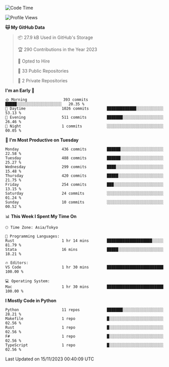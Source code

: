 <!--START_SECTION:waka-->
![Code Time](http://img.shields.io/badge/Code%20Time-728%20hrs%2015%20mins-blue)

![Profile Views](http://img.shields.io/badge/Profile%20Views-0-blue)

**🐱 My GitHub Data** 

> 📦 27.9 kB Used in GitHub's Storage 
 > 
> 🏆 290 Contributions in the Year 2023
 > 
> 💼 Opted to Hire
 > 
> 📜 33 Public Repositories 
 > 
> 🔑 2 Private Repositories 
 > 
**I'm an Early 🐤** 

```text
🌞 Morning                393 commits         █████░░░░░░░░░░░░░░░░░░░░   20.35 % 
🌆 Daytime                1026 commits        █████████████░░░░░░░░░░░░   53.13 % 
🌃 Evening                511 commits         ███████░░░░░░░░░░░░░░░░░░   26.46 % 
🌙 Night                  1 commits           ░░░░░░░░░░░░░░░░░░░░░░░░░   00.05 % 
```
📅 **I'm Most Productive on Tuesday** 

```text
Monday                   436 commits         ██████░░░░░░░░░░░░░░░░░░░   22.58 % 
Tuesday                  488 commits         ██████░░░░░░░░░░░░░░░░░░░   25.27 % 
Wednesday                299 commits         ████░░░░░░░░░░░░░░░░░░░░░   15.48 % 
Thursday                 420 commits         █████░░░░░░░░░░░░░░░░░░░░   21.75 % 
Friday                   254 commits         ███░░░░░░░░░░░░░░░░░░░░░░   13.15 % 
Saturday                 24 commits          ░░░░░░░░░░░░░░░░░░░░░░░░░   01.24 % 
Sunday                   10 commits          ░░░░░░░░░░░░░░░░░░░░░░░░░   00.52 % 
```


📊 **This Week I Spent My Time On** 

```text
🕑︎ Time Zone: Asia/Tokyo

💬 Programming Languages: 
Rust                     1 hr 14 mins        ████████████████████░░░░░   81.79 % 
Stata                    16 mins             █████░░░░░░░░░░░░░░░░░░░░   18.21 % 

🔥 Editors: 
VS Code                  1 hr 30 mins        █████████████████████████   100.00 % 

💻 Operating System: 
Mac                      1 hr 30 mins        █████████████████████████   100.00 % 
```

**I Mostly Code in Python** 

```text
Python                   11 repos            ███████░░░░░░░░░░░░░░░░░░   28.21 % 
Makefile                 1 repo              █░░░░░░░░░░░░░░░░░░░░░░░░   02.56 % 
Rust                     1 repo              █░░░░░░░░░░░░░░░░░░░░░░░░   02.56 % 
F#                       1 repo              █░░░░░░░░░░░░░░░░░░░░░░░░   02.56 % 
TypeScript               1 repo              █░░░░░░░░░░░░░░░░░░░░░░░░   02.56 % 
```




 Last Updated on 15/11/2023 00:40:09 UTC
<!--END_SECTION:waka-->
